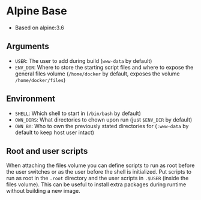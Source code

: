 # Alpine Base
* Based on alpine:3.6

## Arguments
* `USER`: The user to add during build (`www-data` by default)
* `ENV_DIR`: Where to store the starting script files and where to expose the general files volume (`/home/docker` by default, exposes the volume `/home/docker/files`)

## Environment
* `SHELL`: Which shell to start in (`/bin/bash` by default)
* `OWN_DIRS`: What directories to chown upon run (just `$ENV_DIR` by default)
* `OWN_BY`: Who to own the previously stated directories for (`:www-data` by default to keep host user intact)

## Root and user scripts
When attaching the files volume you can define scripts to run as root before the user switches or as the user before the shell is initialized. Put scripts to run as root in the `.root` directory and the user scripts in `.$USER` (inside the files volume). This can be useful to install extra packages during runtime without building a new image.
